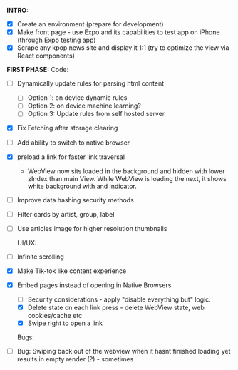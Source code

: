 **INTRO:**
- [x] Create an environment (prepare for development)
- [x] Make front page - use Expo and its capabilities to test app on iPhone (through Expo testing app)
- [x] Scrape any kpop news site and display it 1:1 (try to optimize the view via React components)

**FIRST PHASE:**
	Code:
- [ ] Dynamically update rules for parsing html content
	- [ ] Option 1: on device dynamic rules
	- [ ] Option 2: on device machine learning?
	- [ ] Option 3: Update rules from self hosted server
- [x] Fix Fetching after storage clearing
- [ ] Add ability to switch to native browser
- [x] preload a link for faster link traversal
	- WebView now sits loaded in the background and hidden with lower zIndex than main View. While WebView is loading the next, it shows white background with and indicator.
- [ ] Improve data hashing security methods
- [ ] Filter cards by artist, group, label
- [ ] Use articles image for higher resolution thumbnails

	UI/UX:
- [ ] Infinite scrolling
- [x] Make Tik-tok like content experience
- [x] Embed pages instead of opening in Native Browsers
	- [ ] Security considerations - apply "disable everything but" logic.
	- [x] Delete state on each link press - delete WebView state, web cookies/cache etc
	- [x] Swipe right to open a link

	Bugs:
- [ ] Bug: Swiping back out of the webview when it hasnt finished loading yet results in empty render (?) - sometimes
